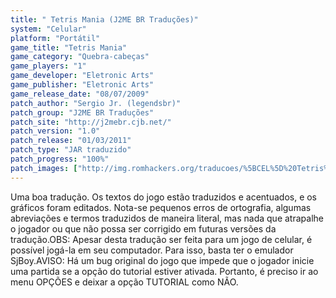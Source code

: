 ```yaml
---
title: " Tetris Mania (J2ME BR Traduções)"
system: "Celular"
platform: "Portátil"
game_title: "Tetris Mania"
game_category: "Quebra-cabeças"
game_players: "1"
game_developer: "Eletronic Arts"
game_publisher: "Eletronic Arts"
game_release_date: "08/07/2009"
patch_author: "Sergio Jr. (legendsbr)"
patch_group: "J2ME BR Traduções"
patch_site: "http://j2mebr.cjb.net/"
patch_version: "1.0"
patch_release: "01/03/2011"
patch_type: "JAR traduzido"
patch_progress: "100%"
patch_images: ["http://img.romhackers.org/traducoes/%5BCEL%5D%20Tetris%20Mania%20-%20J2ME%20BR%20Tradu%C3%A7%C3%B5es%20-%201.jpg","http://img.romhackers.org/traducoes/%5BCEL%5D%20Tetris%20Mania%20-%20J2ME%20BR%20Tradu%C3%A7%C3%B5es%20-%202.jpg","http://img.romhackers.org/traducoes/%5BCEL%5D%20Tetris%20Mania%20-%20J2ME%20BR%20Tradu%C3%A7%C3%B5es%20-%203.jpg"]
---
```

Uma boa tradução. Os textos do jogo estão traduzidos e acentuados, e os gráficos foram editados. Nota-se pequenos erros de ortografia, algumas abreviações e termos traduzidos de maneira literal, mas nada que atrapalhe o jogador ou que não possa ser corrigido em futuras versões da tradução.OBS: Apesar desta tradução ser feita para um jogo de celular, é possível jogá-la em seu computador. Para isso, basta ter o emulador SjBoy.AVISO: Há um bug original do jogo que impede que o jogador inicie uma partida se a opção do tutorial estiver ativada. Portanto, é preciso ir ao menu OPÇÕES e deixar a opção TUTORIAL como NÃO.